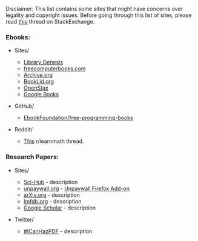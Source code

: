 Disclaimer: This list contains some sites that might have concerns over legality and copyright issues. Before going through this list of sites, please read [this](https://academia.stackexchange.com/questions/112509/legality-of-downloading-books-from-websites-such-as-library-genesis) thread on StackExchange.

### Ebooks:
* Sites/
    * [Library Genesis](http://libgen.io/)
    * [freecomputerbooks.com](http://freecomputerbooks.com/)
    * [Archive.org](https://archive.org/)
    * [BookLid.org](http://en.booklid.org/)
    * [OpenStax](https://openstax.org/)
    * [Google Books](https://books.google.com/)

* GitHub/
    * [EbookFoundation/free-programming-books](https://github.com/EbookFoundation/free-programming-books)

* Reddit/
    *  [This](https://www.reddit.com/r/learnmath/comments/8p922p/list_of_websites_ebooks_downloads_etc_for_mobile/?utm_source=share&utm_medium=web2x) r/learnmath thread.

### Research Papers:
* Sites/
    * [Sci-Hub](https://en.wikipedia.org/wiki/Sci-Hub) - description
    * [unpaywall.org](https://unpaywall.org/) - [Unpaywall Firefox Add-on](https://addons.mozilla.org/en-US/firefox/addon/unpaywall/?src=featured)
    * [arXiv.org](https://arxiv.org/) - description
    * [lmfdb.org](http://www.lmfdb.org/) - description
    * [Google Scholar](https://scholar.google.com/) - description

* Twitter/
    * [#ICanHazPDF](https://en.wikipedia.org/wiki/ICanHazPDF) - description
